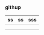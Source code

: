 ### githup

|  ss  |  ss  | sss  |
| :--: | :--: | :--: |
|      |      |      |
|      |      |      |
|      |      |      |

